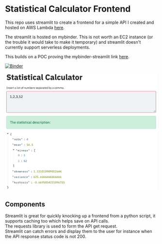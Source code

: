 # Statistical Calculator Frontend
This repo uses streamlit to create a frontend for a simple API I created and hosted on AWS Lambda [here](https://github.com/DanielTemesgen/aws_statistical_calculator).

The streamlit is hosted on mybinder.
This is not worth an EC2 instance (or the trouble it would take to make it temporary) and streamlit doesn't currently support serverless deployments.

This builds on a POC proving the mybinder-streamlit link [here](https://github.com/chekos/testing-streamlit-mybinder).

[![Binder](https://mybinder.org/badge_logo.svg)](https://mybinder.org/v2/gh/DanielTemesgen/statistical-calculator-frontend/master?urlpath=proxy/8501/)

![image](assets/streamlit.png)

## Components
Streamlit is great for quickly knocking up a frontend from a python script, it supports caching too which helps save on API calls. <br>
The requests library is used to form the API get request. <br>
Streamlit can catch errors and display them to the user for instance when the API response status code is not 200.
